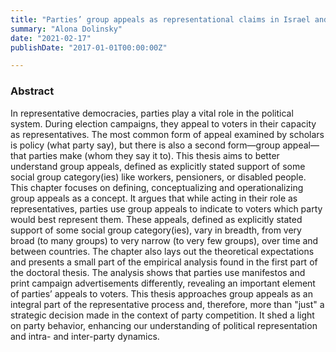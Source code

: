 ```yaml
---
title: "Parties’ group appeals as representational claims in Israel and the Netherlands, 1977-2015"
summary: "Alona Dolinsky"
date: "2021-02-17"
publishDate: "2017-01-01T00:00:00Z"

---
```


### Abstract

In representative democracies, parties play a vital role in the political system. During election campaigns, they appeal to voters in their capacity as representatives. The most common form of appeal examined by scholars is policy (what party say), but there is also a second form—group appeal—that parties make (whom they say it to). This thesis aims to better understand group appeals, defined as explicitly stated support of some social group category(ies) like workers, pensioners, or disabled people. This chapter focuses on defining, conceptualizing and operationalizing group appeals as a concept. It argues that while acting in their role as representatives, parties use group appeals to indicate to voters which party would best represent them. These appeals, defined as explicitly stated support of some social group category(ies), vary in breadth, from very broad (to many groups) to very narrow (to very few groups), over time and between countries. The chapter also lays out the theoretical expectations and presents a small part of the empirical analysis found in the first part of the doctoral thesis. The analysis shows that parties use manifestos and print campaign advertisements differently, revealing an important element of parties’ appeals to voters. This thesis approaches group appeals as an integral part of the representative process and, therefore, more than "just" a strategic decision made in the context of party competition. It shed a light on party behavior, enhancing our understanding of political representation and intra- and inter-party dynamics.